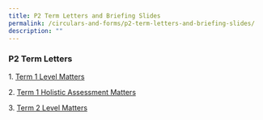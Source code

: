 ```yaml
---
title: P2 Term Letters and Briefing Slides
permalink: /circulars-and-forms/p2-term-letters-and-briefing-slides/
description: ""
---
```

### P2 Term Letters
  
1. [Term 1 Level Matters](/files/2023%20P2%20Term%201%20Level%20Matters.pdf)  

2. [Term 1 Holistic Assessment Matters](/files/2023%20P2%20Term%201%20Holistic%20Assessment%20Plan.pdf)

3. [Term 2 Level Matters](/files/2023%20P2%20Term%202%20Letter.pdf)